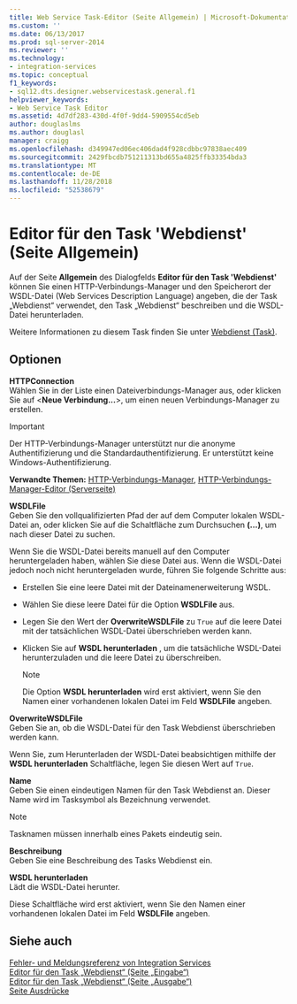 ```yaml
---
title: Web Service Task-Editor (Seite Allgemein) | Microsoft-Dokumentation
ms.custom: ''
ms.date: 06/13/2017
ms.prod: sql-server-2014
ms.reviewer: ''
ms.technology:
- integration-services
ms.topic: conceptual
f1_keywords:
- sql12.dts.designer.webservicestask.general.f1
helpviewer_keywords:
- Web Service Task Editor
ms.assetid: 4d7df283-430d-4f0f-9dd4-5909554cd5eb
author: douglaslms
ms.author: douglasl
manager: craigg
ms.openlocfilehash: d349947ed06ec406dad4f928cdbbc97838aec409
ms.sourcegitcommit: 2429fbcdb751211313bd655a4825ffb33354bda3
ms.translationtype: MT
ms.contentlocale: de-DE
ms.lasthandoff: 11/28/2018
ms.locfileid: "52538679"
---
```

# <a name="web-service-task-editor-general-page"></a>Editor für den Task 'Webdienst' (Seite Allgemein)
  Auf der Seite **Allgemein** des Dialogfelds **Editor für den Task 'Webdienst'** können Sie einen HTTP-Verbindungs-Manager und den Speicherort der WSDL-Datei (Web Services Description Language) angeben, die der Task „Webdienst“ verwendet, den Task „Webdienst“ beschreiben und die WSDL-Datei herunterladen.  
  
 Weitere Informationen zu diesem Task finden Sie unter [Webdienst (Task)](control-flow/web-service-task.md).  
  
## <a name="options"></a>Optionen  
 **HTTPConnection**  
 Wählen Sie in der Liste einen Dateiverbindungs-Manager aus, oder klicken Sie auf \<**Neue Verbindung...**>, um einen neuen Verbindungs-Manager zu erstellen.  
  
> [!IMPORTANT]  
>  Der HTTP-Verbindungs-Manager unterstützt nur die anonyme Authentifizierung und die Standardauthentifizierung. Er unterstützt keine Windows-Authentifizierung.  
  
 **Verwandte Themen:**  [HTTP-Verbindungs-Manager](connection-manager/http-connection-manager.md), [HTTP-Verbindungs-Manager-Editor &#40;Serverseite&#41;](../../2014/integration-services/http-connection-manager-editor-server-page.md)  
  
 **WSDLFile**  
 Geben Sie den vollqualifizierten Pfad der auf dem Computer lokalen WSDL-Datei an, oder klicken Sie auf die Schaltfläche zum Durchsuchen **(…)**, um nach dieser Datei zu suchen.  
  
 Wenn Sie die WSDL-Datei bereits manuell auf den Computer heruntergeladen haben, wählen Sie diese Datei aus. Wenn die WSDL-Datei jedoch noch nicht heruntergeladen wurde, führen Sie folgende Schritte aus:  
  
-   Erstellen Sie eine leere Datei mit der Dateinamenerweiterung WSDL.  
  
-   Wählen Sie diese leere Datei für die Option **WSDLFile** aus.  
  
-   Legen Sie den Wert der **OverwriteWSDLFile** zu `True` auf die leere Datei mit der tatsächlichen WSDL-Datei überschrieben werden kann.  
  
-   Klicken Sie auf **WSDL herunterladen** , um die tatsächliche WSDL-Datei herunterzuladen und die leere Datei zu überschreiben.  
  
    > [!NOTE]  
    >  Die Option **WSDL herunterladen** wird erst aktiviert, wenn Sie den Namen einer vorhandenen lokalen Datei im Feld **WSDLFile** angeben.  
  
 **OverwriteWSDLFile**  
 Geben Sie an, ob die WSDL-Datei für den Task Webdienst überschrieben werden kann.  
  
 Wenn Sie, zum Herunterladen der WSDL-Datei beabsichtigen mithilfe der **WSDL herunterladen** Schaltfläche, legen Sie diesen Wert auf `True`.  
  
 **Name**  
 Geben Sie einen eindeutigen Namen für den Task Webdienst an. Dieser Name wird im Tasksymbol als Bezeichnung verwendet.  
  
> [!NOTE]  
>  Tasknamen müssen innerhalb eines Pakets eindeutig sein.  
  
 **Beschreibung**  
 Geben Sie eine Beschreibung des Tasks Webdienst ein.  
  
 **WSDL herunterladen**  
 Lädt die WSDL-Datei herunter.  
  
 Diese Schaltfläche wird erst aktiviert, wenn Sie den Namen einer vorhandenen lokalen Datei im Feld **WSDLFile** angeben.  
  
## <a name="see-also"></a>Siehe auch  
 [Fehler- und Meldungsreferenz von Integration Services](../../2014/integration-services/integration-services-error-and-message-reference.md)   
 [Editor für den Task „Webdienst“ &#40;Seite „Eingabe“&#41;](../../2014/integration-services/web-service-task-editor-input-page.md)   
 [Editor für den Task „Webdienst“ &#40;Seite „Ausgabe“&#41;](../../2014/integration-services/web-service-task-editor-output-page.md)   
 [Seite Ausdrücke](expressions/expressions-page.md)  
  
  
